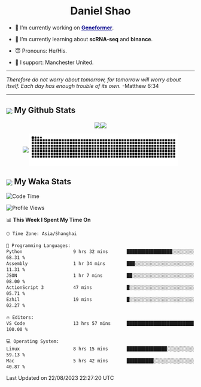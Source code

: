 

<h1 align="center">Daniel Shao</h1>

- 🐒 I’m currently working on <strong><a href="https://huggingface.co/ctheodoris/Geneformer" style="color: darkblue">Geneformer</a></strong>.

- 🥹 I’m currently learning about **scRNA-seq** and **binance**.

- 😇 Pronouns: He/His.

- 🦧 I support: Manchester United.

---

<i> Therefore do not worry about tomorrow, for tomorrow will worry about itself. Each day has enough trouble of its own. </i> -Matthew 6:34

---

<h2><img src="https://emojis.slackmojis.com/emojis/images/1579216111/7550/pikachu_wave.gif?1579216111" align="center" width="28" /> My Github Stats</h2>

<p align="center"><img align="center" src = "https://github-readme-stats.vercel.app/api?username=super-dainiu&show_icons=true&count_private=true&theme=tokyonight&hide=issues&line_height=30" width="400px"><img align="center" src = "https://github-readme-streak-stats.herokuapp.com/?user=super-dainiu&theme=tokyonight" width="400px"></p>

<p align="center"><img align="center" width="400px" src="https://github-readme-stats.vercel.app/api/top-langs/?username=super-dainiu&layout=compact&theme=tokyonight&hide=html,tex,jupyter%20notebook"><img align="center" width="400px" src="https://github.com/super-dainiu/super-dainiu/blob/output/github-contribution-grid-snake.svg"></p>

<h2><img src="https://emojis.slackmojis.com/emojis/images/1579216111/7550/pikachu_wave.gif?1579216111" align="center" width="28" /> My Waka Stats</h2>

<!--START_SECTION:waka-->
![Code Time](http://img.shields.io/badge/Code%20Time-294%20hrs%2044%20mins-blue)

![Profile Views](http://img.shields.io/badge/Profile%20Views-19-blue)

📊 **This Week I Spent My Time On** 

```text
🕑︎ Time Zone: Asia/Shanghai

💬 Programming Languages: 
Python                   9 hrs 32 mins       █████████████████░░░░░░░░   68.31 % 
Assembly                 1 hr 34 mins        ███░░░░░░░░░░░░░░░░░░░░░░   11.31 % 
JSON                     1 hr 7 mins         ██░░░░░░░░░░░░░░░░░░░░░░░   08.00 % 
ActionScript 3           47 mins             █░░░░░░░░░░░░░░░░░░░░░░░░   05.71 % 
Ezhil                    19 mins             █░░░░░░░░░░░░░░░░░░░░░░░░   02.27 % 

🔥 Editors: 
VS Code                  13 hrs 57 mins      █████████████████████████   100.00 % 

💻 Operating System: 
Linux                    8 hrs 15 mins       ███████████████░░░░░░░░░░   59.13 % 
Mac                      5 hrs 42 mins       ██████████░░░░░░░░░░░░░░░   40.87 % 
```


 Last Updated on 22/08/2023 22:27:20 UTC
<!--END_SECTION:waka-->

